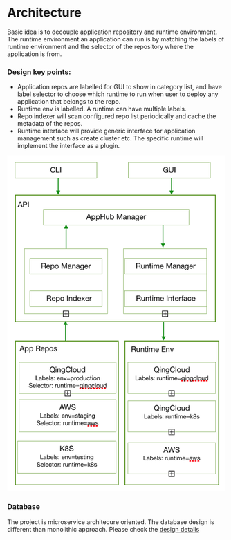 # Architecture

Basic idea is to decouple application repository and runtime environment. The runtime environment an application can run is by matching the labels of runtime environment and the selector of the repository where the application is from.

### Design key points:
* Application repos are labelled for GUI to show in category list, and have label selector to choose which runtime to run when user to deploy any application that belongs to the repo. 
* Runtime env is labelled. A runtime can have multiple labels.
* Repo indexer will scan configured repo list periodically and cache the metadata of the repos.
* Runtime interface will provide generic interface for application management such as create cluster etc. The specific runtime will implement the interface as a plugin.

![Arichitecture](../images/arch.png)

### Database

The project is microservice architecure oriented. The database design is different than monolithic approach. Please check the [design details](docs/design/db-design.md)

